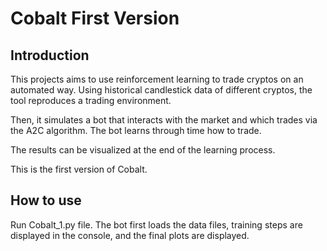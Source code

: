 # Cobalt First Version

## Introduction

This projects aims to use reinforcement learning to trade cryptos on an automated way. Using historical candlestick data of different cryptos, the tool reproduces a trading environment.

Then, it simulates a bot that interacts with the market and which trades via the A2C algorithm. The bot learns through time how to trade.

The results can be visualized at the end of the learning process.

This is the first version of Cobalt.

## How to use

Run Cobalt_1.py file. The bot first loads the data files, training steps are displayed in the console, and the final plots are displayed.

